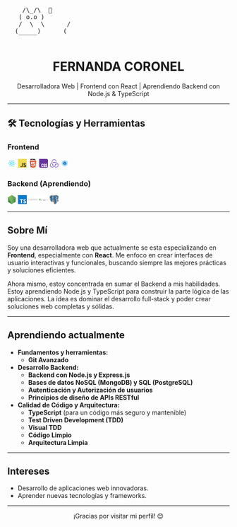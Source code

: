 <p align="center">
<pre>
    /\_/\  💖
   ( o.o )
   /  \  \      / 
  (_____)      (
  </pre>
  <h1 align="center">FERNANDA CORONEL</h1>
  <p align="center">Desarrolladora Web | Frontend con React | Aprendiendo Backend con Node.js & TypeScript</p>
</p>

---

## 🛠 Tecnologías y Herramientas

### Frontend
<code><img height="20" src="https://raw.githubusercontent.com/github/explore/80688e429a7d4ef2fca1e82350fe8e3517d3494d/topics/react/react.png"></code>
<code><img height="20" src="https://raw.githubusercontent.com/github/explore/80688e429a7d4ef2fca1e82350fe8e3517d3494d/topics/javascript/javascript.png"></code>
<code><img height="20" src="https://raw.githubusercontent.com/github/explore/80688e429a7d4ef2fca1e82350fe8e3517d3494d/topics/html/html.png"></code>
<code><img height="20" src="https://raw.githubusercontent.com/github/explore/80688e429a7d4ef2fca1e82350fe8e3517d3494d/topics/css/css.png"></code>
<code><img height="20" src="https://raw.githubusercontent.com/github/explore/80688e429a7d4ef2fca1e82350fe8e3517d3494d/topics/redux/redux.png"></code>
<code><img height="20" src="https://raw.githubusercontent.com/github/explore/80688e429a7d4ef2fca1e82350fe8e3517d3494d/topics/webpack/webpack.png"></code>


### Backend (Aprendiendo)
<code><img height="20" src="https://raw.githubusercontent.com/github/explore/80688e429a7d4ef2fca1e82350fe8e3517d3494d/topics/nodejs/nodejs.png"></code>
<code><img height="20" src="https://raw.githubusercontent.com/github/explore/80688e429a7d4ef2fca1e82350fe8e3517d3494d/topics/typescript/typescript.png"></code>
<code><img height="20" src="https://raw.githubusercontent.com/github/explore/80688e429a7d4ef2fca1e82350fe8e3517d3494d/topics/express/express.png"></code>
<code><img height="20" src="https://raw.githubusercontent.com/github/explore/80688e429a7d4ef2fca1e82350fe8e3517d3494d/topics/mongodb/mongodb.png"></code>
<code><img height="20" src="https://raw.githubusercontent.com/github/explore/80688e429a7d4ef2fca1e82350fe8e3517d3494d/topics/postgresql/postgresql.png"></code>

---

##  Sobre Mí

Soy una desarrolladora web que actualmente se esta especializando en **Frontend**, especialmente con **React**. Me enfoco en crear interfaces de usuario interactivas y funcionales, buscando siempre las mejores prácticas y soluciones eficientes.

Ahora mismo, estoy concentrada en sumar el Backend a mis habilidades. Estoy aprendiendo Node.js y TypeScript para construir la parte lógica de las aplicaciones. La idea es dominar el desarrollo full-stack y poder crear soluciones web completas y sólidas.

---

## Aprendiendo actualmente

* **Fundamentos y herramientas:**
    * **Git Avanzado**
* **Desarrollo Backend:**
    * **Backend con Node.js y Express.js**
    * **Bases de datos NoSQL (MongoDB) y SQL (PostgreSQL)**
    * **Autenticación y Autorización de usuarios**
    * **Principios de diseño de APIs RESTful**
* **Calidad de Código y Arquitectura:**
    * **TypeScript** (para un código más seguro y mantenible)
    * **Test Driven Development (TDD)**
    * **Visual TDD**
    * **Código Limpio**
    * **Arquitectura Limpia**

---

##  Intereses

* Desarrollo de aplicaciones web innovadoras.
* Aprender nuevas tecnologías y frameworks.
---


<p align="center">¡Gracias por visitar mi perfil! 😊</p>

